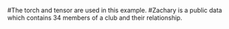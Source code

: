 #The torch and tensor are used in this example.
#Zachary is a public data which contains 34 members of a club and their relationship.
